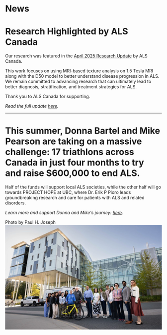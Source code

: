 # News

# Research Highlighted by ALS Canada

Our research was featured in the [April 2025 Research Update](https://als.ca/news/research-update-april-2025/) by ALS Canada.

This work focuses on using MRI-based texture analysis on 1.5 Tesla MRI along with the D50 model to better understand disease progression in ALS. We remain committed to advancing research that can ultimately lead to better diagnosis, stratification, and treatment strategies for ALS.

Thank you to ALS Canada for supporting.

*Read the full update [here](https://als.ca/news/research-update-april-2025/).*

---

# This summer, Donna Bartel and Mike Pearson are taking on a massive challenge: 17 triathlons across Canada in just four months to try and raise $600,000 to end ALS. 

Half of the funds will support local ALS societies, while the other half will go towards PROJECT HOPE at UBC, where Dr. Erik P Pioro leads groundbreaking research and care for patients with ALS and related disorders.

*Learn more and support Donna and Mike's journey: [here](https://lnkd.in/gx4KUd-n).*

Photo by Paul H. Joseph
![UBC ALS and Related Disorders Clinical and Resaerch Team](assets/dmcbh.jpg)
